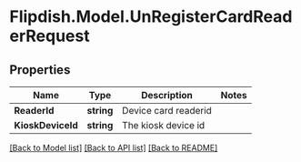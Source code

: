 # Flipdish.Model.UnRegisterCardReaderRequest
## Properties

Name | Type | Description | Notes
------------ | ------------- | ------------- | -------------
**ReaderId** | **string** | Device card readerid | 
**KioskDeviceId** | **string** | The kiosk device id | 

[[Back to Model list]](../README.md#documentation-for-models) [[Back to API list]](../README.md#documentation-for-api-endpoints) [[Back to README]](../README.md)

